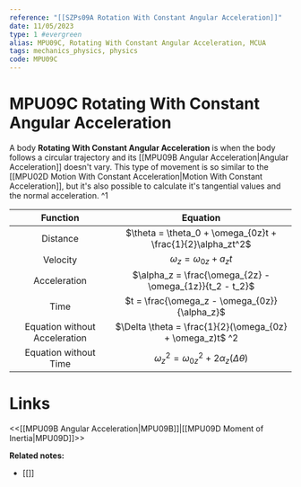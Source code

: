 ```yaml
---
reference: "[[SZPs09A Rotation With Constant Angular Acceleration]]"
date: 11/05/2023
type: 1 #evergreen
alias: MPU09C, Rotating With Constant Angular Acceleration, MCUA
tags: mechanics_physics, physics
code: MPU09C
---
```

# MPU09C Rotating With Constant Angular Acceleration

A body **Rotating With Constant Angular Acceleration** is when the body follows a circular trajectory and its [[MPU09B Angular Acceleration|Angular Acceleration]] doesn't vary. This type of movement is so similar to the [[MPU02D Motion With Constant Acceleration|Motion With Constant Acceleration]], but it's also possible to calculate it's tangential values and the normal acceleration. ^1

|**Function**|**Equation**|
|:----------:|:----------:|
|Distance|$\theta = \theta_0 + \omega_{0z}t + \frac{1}{2}\alpha_zt^2$|
|Velocity|$\omega_z = \omega_{0z} + a_zt$|
|Acceleration|$\alpha_z = \frac{\omega_{2z} - \omega_{1z}}{t_2 - t_2}$|
|Time|$t = \frac{\omega_z - \omega_{0z}}{\alpha_z}$|
|Equation without Acceleration|$\Delta \theta = \frac{1}{2}(\omega_{0z} + \omega_z)t$ ^2|
|Equation without Time|$\omega_z^2 = \omega_{0z}^2 + 2\alpha_z(\Delta\theta)$| ^2


# Links
<<[[MPU09B Angular Acceleration|MPU09B]]|[[MPU09D Moment of Inertia|MPU09D]]>>

**Related notes:**
- [[]] 